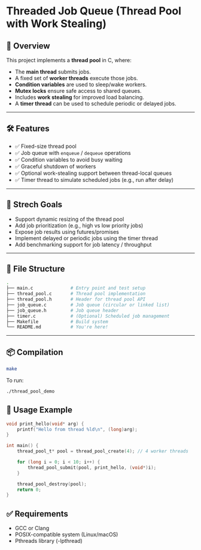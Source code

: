 
# Threaded Job Queue (Thread Pool with Work Stealing)

## 🚀 Overview

This project implements a **thread pool** in C, where:
- The **main thread** submits jobs.
- A fixed set of **worker threads** execute those jobs.
- **Condition variables** are used to sleep/wake workers.
- **Mutex locks** ensure safe access to shared queues.
- Includes **work stealing** for improved load balancing.
- A **timer thread** can be used to schedule periodic or delayed jobs.

---

## 🛠️ Features

- ✅ Fixed-size thread pool
- ✅ Job queue with `enqueue` / `dequeue` operations
- ✅ Condition variables to avoid busy waiting
- ✅ Graceful shutdown of workers
- ✅ Optional work-stealing support between thread-local queues
- ✅ Timer thread to simulate scheduled jobs (e.g., run after delay)

---
## 🧪 Strech Goals
- Support dynamic resizing of the thread pool
- Add job prioritization (e.g., high vs low priority jobs)
- Expose job results using futures/promises
- Implement delayed or periodic jobs using the timer thread
- Add benchmarking support for job latency / throughput

---

## 📁 File Structure

```bash
.
├── main.c              # Entry point and test setup
├── thread_pool.c       # Thread pool implementation
├── thread_pool.h       # Header for thread pool API
├── job_queue.c         # Job queue (circular or linked list)
├── job_queue.h         # Job queue header
├── timer.c             # (Optional) Scheduled job management
├── Makefile            # Build system
└── README.md           # You're here!
```
---

## 📦 Compilation
```bash
make
```

To run:
```bash
./thread_pool_demo
```

## 🔨 Usage Example
```c
void print_hello(void* arg) {
    printf("Hello from thread %ld\n", (long)arg);
}

int main() {
    thread_pool_t* pool = thread_pool_create(4); // 4 worker threads

    for (long i = 0; i < 10; i++) {
        thread_pool_submit(pool, print_hello, (void*)i);
    }

    thread_pool_destroy(pool);
    return 0;
}

```


## ✅ Requirements
- GCC or Clang
- POSIX-compatible system (Linux/macOS)
- Pthreads library (-lpthread)

